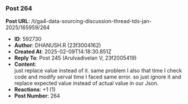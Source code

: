 ### Post 264
**Post URL**: /t/ga4-data-sourcing-discussion-thread-tds-jan-2025/165959/264
- **ID**: 592730
- **Author**: DHANUSH.R (23f3004162)
- **Created At**: 2025-02-09T14:18:30.851Z
- **Reply To**: Post 245 (Arulvadivelan V, 23f2005419)
- **Content**:  
  just replace value instead of it. same problem I also that time I check code and modify serval time I faced same error. so just ignore it and replace expected value instead of actual value in our Json.
- **Reactions**: +1 (1)
- **Post Number**: 264

